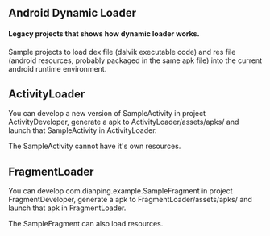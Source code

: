 ## Android Dynamic Loader

#### Legacy projects that shows how dynamic loader works.

Sample projects to load dex file (dalvik executable code) and res file (android resources, probably packaged in the same apk file) into the current android runtime environment.

## ActivityLoader
You can develop a new version of SampleActivity in project ActivityDeveloper, generate a apk to ActivityLoader/assets/apks/ and launch that SampleActivity in ActivityLoader.

The SampleActivity cannot have it's own resources.

## FragmentLoader
You can develop com.dianping.example.SampleFragment in project FragmentDeveloper, generate a apk to FragmentLoader/assets/apks/ and launch that apk in FragmentLoader.

The SampleFragment can also load resources.